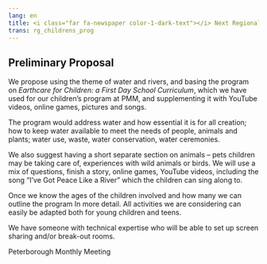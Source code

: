 ```yaml
---
lang: en
title: <i class="far fa-newspaper color-1-dark-text"></i> Next Regional Gathering Program
trans: rg_childrens_prog
---
```

## Preliminary Proposal

We propose using the theme of water and rivers, and basing the program on _Earthcare for Children: a First Day School Curriculum_, which we have used for our children’s program at PMM, and supplementing it with YouTube videos, online games, pictures and songs.

The program would address water and how essential it is for all creation; how to keep water available to meet the needs of people, animals and plants; water use, waste, water conservation, water ceremonies.

We also suggest having a short separate section on animals – pets children may be taking care of, experiences with wild animals or birds. 
We will use a mix of questions, finish a story, online games, YouTube videos, including the song “I’ve Got Peace Like a River” which the children can sing along to. 

Once we know the ages of the children involved and how many we can outline the program In more detail.  All activities we are considering can easily be adapted both for young children and teens. 

We have someone with technical expertise who will be able to set up screen sharing and/or break-out rooms. 

Peterborough Monthly Meeting
